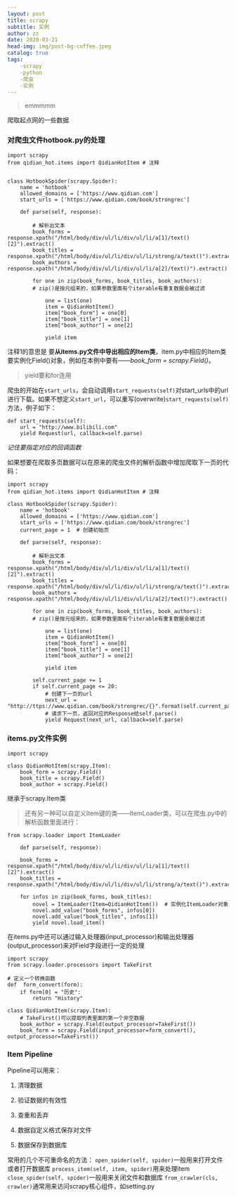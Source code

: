 ```yaml
---
layout: post
title: scrapy
subtitle: 实例
author: zz
date: 2020-03-21
head-img: img/post-bg-coffee.jpeg
catalog: true
tags:
    -scrapy
    -python
    -爬虫
    -实例
---
```


>emmmmm

爬取起点网的一些数据

### 对爬虫文件hotbook.py的处理

    import scrapy
    from qidian_hot.items import QidianHotItem # 注释


    class HotbookSpider(scrapy.Spider):
        name = 'hotbook'
        allowed_domains = ['https://www.qidian.com']
        start_urls = ['https://www.qidian.com/book/strongrec']

        def parse(self, response):

            # 解析出文本
            book_forms = response.xpath("/html/body/div/ul/li/div/ul/li/a[1]/text()[2]").extract()
            book_titles = response.xpath("/html/body/div/ul/li/div/ul/li/strong/a/text()").extract()
            book_authors = response.xpath("/html/body/div/ul/li/div/ul/li/a[2]/text()").extract()

            for one in zip(book_forms, book_titles, book_authors): 
            # zip()是按元组来的，如果参数里面有个iterable有重复数据会被过滤

                one = list(one)
                item = QidianHotItem()
                item["book_form"] = one[0]
                item["book_title"] = one[1]
                item["book_author"] = one[2]

                yield item

注释1的意思是 要**从items.py文件中导出相应的Item类**，item.py中相应的Item类要实例化Field()对象，例如在本例中要有——*book_form = scrapy.Field()*。

> yield要和for连用

爬虫的开始在`start_urls`，会自动调用`start_requests(self)`对start_urls中的url进行下载。如果不想定义`start_url`，可以重写(overwrite)`start_requests(self)`方法，例子如下：

    def start_requests(self):
        url = "http://www.bilibili.com"
        yield Request(url, callback=self.parse)

*记住要指定对应的回调函数*

如果想要在爬取多页数据可以在原来的爬虫文件的解析函数中增加爬取下一页的代码：

    import scrapy
    from qidian_hot.items import QidianHotItem # 注释

    class HotbookSpider(scrapy.Spider):
        name = 'hotbook'
        allowed_domains = ['https://www.qidian.com']
        start_urls = ['https://www.qidian.com/book/strongrec']
        current_page = 1  # 创建初始页

        def parse(self, response):

            # 解析出文本
            book_forms = response.xpath("/html/body/div/ul/li/div/ul/li/a[1]/text()[2]").extract()
            book_titles = response.xpath("/html/body/div/ul/li/div/ul/li/strong/a/text()").extract()
            book_authors = response.xpath("/html/body/div/ul/li/div/ul/li/a[2]/text()").extract()

            for one in zip(book_forms, book_titles, book_authors): 
            # zip()是按元组来的，如果参数里面有个iterable有重复数据会被过滤

                one = list(one)
                item = QidianHotItem()
                item["book_form"] = one[0]
                item["book_title"] = one[1]
                item["book_author"] = one[2]

                yield item  
            
            self.current_page += 1
            if self.current_page <= 20:
                # 创建下一页的url
                next_url = "http://ttps://www.qidian.com/book/strongrec/{}".format(self.current_page)
                # 请求下一页，返回对应的Response给self.parse()
                yield Request(next_url, callback=self.parse)

### items.py文件实例

    import scrapy

    class QidianHotItem(scrapy.Item):
        book_form = scrapy.Field()
        book_title = scrapy.Field()
        book_author = scrapy.Field()

继承于scrapy.Item类

> 还有另一种可以自定义Item键的类——ItemLoader类，可以在爬虫.py中的解析函数里面进行：

    from scrapy.loader import ItemLoader

        def parse(self, response):

        book_forms = response.xpath("/html/body/div/ul/li/div/ul/li/a[1]/text()[2]").extract()
        book_titles = response.xpath("/html/body/div/ul/li/div/ul/li/strong/a/text()").extract()

        for infos in zip(book_forms, book_titles):
            novel = ItemLoader(Item=QidianHotItem())  # 实例化ItemLoader对象
            novel.add_value("book_forms", infos[0])
            novel.add_value("book_titles", infos[1])
            yield novel.load_item()
在items.py中还可以通过输入处理器(input_processor)和输出处理器(output_processor)来对Field字段进行一定的处理

    import scrapy
    from scrapy.loader.processors import TakeFirst
    
    # 定义一个转换函数
    def  form_convert(form):
        if form[0] = "历史":
            return "History"

    class QidianHotItem(scrapy.Item):
        # TakeFirst()可以提取列表里面的第一个非空数据
        book_author = scrapy.Field(output_processor=TakeFirst())
        book_form = scrapy.Field(input_processor=form_convert(), output_processor=TakeFirst())

### Item Pipeline

Pipeline可以用来：

1. 清理数据

2. 验证数据的有效性

3. 查重和丢弃

4. 数据自定义格式保存对文件

5. 数据保存到数据库

常用的几个不可重命名的方法：
`open_spider(self, spider)`一般用来打开文件或者打开数据库
`process_item(self, item, spider)`用来处理item
`close_spider(self, spider)`一般用来关闭文件和数据库
`from_crawler(cls, crawler)`通常用来访问scrapy核心组件，如setting.py

